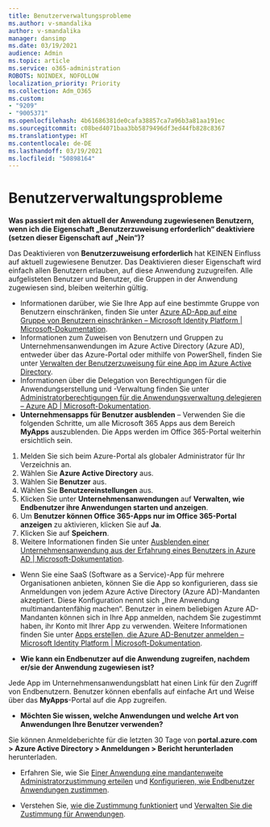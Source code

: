 ```yaml
---
title: Benutzerverwaltungsprobleme
ms.author: v-smandalika
author: v-smandalika
manager: dansimp
ms.date: 03/19/2021
audience: Admin
ms.topic: article
ms.service: o365-administration
ROBOTS: NOINDEX, NOFOLLOW
localization_priority: Priority
ms.collection: Adm_O365
ms.custom:
- "9209"
- "9005371"
ms.openlocfilehash: 4b61686381de0cafa38857ca7a96b3a81aa191ec
ms.sourcegitcommit: c08bed4071baa3bb5879496df3ed44fb828c8367
ms.translationtype: HT
ms.contentlocale: de-DE
ms.lasthandoff: 03/19/2021
ms.locfileid: "50898164"
---
```

# <a name="user-management-issues"></a>Benutzerverwaltungsprobleme

**Was passiert mit den aktuell der Anwendung zugewiesenen Benutzern, wenn ich die Eigenschaft „Benutzerzuweisung erforderlich“ deaktiviere (setzen dieser Eigenschaft auf „Nein“)?**

Das Deaktivieren von **Benutzerzuweisung erforderlich** hat KEINEN Einfluss auf aktuell zugewiesene Benutzer. Das Deaktivieren dieser Eigenschaft wird einfach allen Benutzern erlauben, auf diese Anwendung zuzugreifen. Alle aufgelisteten Benutzer und Benutzer, die Gruppen in der Anwendung zugewiesen sind, bleiben weiterhin gültig.

- Informationen darüber, wie Sie Ihre App auf eine bestimmte Gruppe von Benutzern einschränken, finden Sie unter [Azure AD-App auf eine Gruppe von Benutzern einschränken – Microsoft Identity Platform | Microsoft-Dokumentation](https://docs.microsoft.com/azure/active-directory/develop/howto-restrict-your-app-to-a-set-of-users#:~:text=Select%20the%20application%20you%20want%2cand%20set%20it%20to%20Yes.).
- Informationen zum Zuweisen von Benutzern und Gruppen zu Unternehmensanwendungen im Azure Active Directory (Azure AD), entweder über das Azure-Portal oder mithilfe von PowerShell, finden Sie unter [Verwalten der Benutzerzuweisung für eine App im Azure Active Directory](https://docs.microsoft.com/azure/active-directory/manage-apps/assign-user-or-group-access-portal).
- Informationen über die Delegation von Berechtigungen für die Anwendungserstellung und -Verwaltung finden Sie unter [Administratorberechtigungen für die Anwendungsverwaltung delegieren – Azure AD | Microsoft-Dokumentation](https://docs.microsoft.com/azure/active-directory/roles/delegate-app-roles).
- **Unternehmensapps für Benutzer ausblenden** – Verwenden Sie die folgenden Schritte, um alle Microsoft 365 Apps aus dem Bereich **MyApps** auszublenden. Die Apps werden im Office 365-Portal weiterhin ersichtlich sein.

 1. Melden Sie sich beim Azure-Portal als globaler Administrator für Ihr Verzeichnis an. 
 2. Wählen Sie **Azure Active Directory** aus. 
 3. Wählen Sie **Benutzer** aus. 
 4. Wählen Sie **Benutzereinstellungen** aus. 
 5. Klicken Sie unter **Unternehmensanwendungen** auf **Verwalten, wie Endbenutzer ihre Anwendungen starten und anzeigen**. 
 6. Um **Benutzer können Office 365-Apps nur im Office 365-Portal anzeigen** zu aktivieren, klicken Sie auf **Ja**. 
 7. Klicken Sie auf **Speichern**. 
 8. Weitere Informationen finden Sie unter [Ausblenden einer Unternehmensanwendung aus der Erfahrung eines Benutzers in Azure AD | Microsoft-Dokumentation](https://docs.microsoft.com/azure/active-directory/manage-apps/hide-application-from-user-portal#:~:text=%20Hide%20an%20application%20from%20the%20end%20user,6%20Click%20Properties.%207%20Click%20Save.%20See%20More.).

- Wenn Sie eine SaaS (Software as a Service)-App für mehrere Organisationen anbieten, können Sie die App so konfigurieren, dass sie Anmeldungen von jedem Azure Active Directory (Azure AD)-Mandanten akzeptiert. Diese Konfiguration nennt sich „Ihre Anwendung multimandantenfähig machen“. Benutzer in einem beliebigen Azure AD-Mandanten können sich in Ihre App anmelden, nachdem Sie zugestimmt haben, ihr Konto mit Ihrer App zu verwenden. Weitere Informationen finden Sie unter [Apps erstellen, die Azure AD-Benutzer anmelden – Microsoft Identity Platform | Microsoft-Dokumentation](https://docs.microsoft.com/azure/active-directory/develop/howto-convert-app-to-be-multi-tenant).

- **Wie kann ein Endbenutzer auf die Anwendung zugreifen, nachdem er/sie der Anwendung zugewiesen ist?**

Jede App im Unternehmensanwendungsblatt hat einen Link für den Zugriff von Endbenutzern. Benutzer können ebenfalls auf einfache Art und Weise über das **MyApps**-Portal auf die App zugreifen.

- **Möchten Sie wissen, welche Anwendungen und welche Art von Anwendungen Ihre Benutzer verwenden?**

Sie können Anmeldeberichte für die letzten 30 Tage von **portal.azure.com > Azure Active Directory > Anmeldungen > Bericht herunterladen** herunterladen.

- Erfahren Sie, wie Sie [Einer Anwendung eine mandantenweite Administratorzustimmung erteilen](https://docs.microsoft.com/azure/active-directory/manage-apps/grant-admin-consent) und [Konfigurieren, wie Endbenutzer Anwendungen zustimmen](https://docs.microsoft.com/azure/active-directory/manage-apps/configure-user-consent).

- Verstehen Sie, [wie die Zustimmung funktioniert](https://docs.microsoft.com/azure/active-directory/develop/v2-permissions-and-consent) und [Verwalten Sie die Zustimmung für Anwendungen](https://docs.microsoft.com/azure/active-directory/manage-apps/manage-consent-requests).


